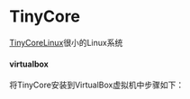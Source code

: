 # TinyCore

[TinyCoreLinux](http://www.tinycorelinux.net/)很小的Linux系统  

#### virtualbox 

将TinyCore安装到VirtualBox虚拟机中步骤如下：
